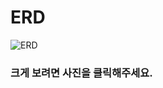 # ERD

![ERD](https://user-images.githubusercontent.com/55949647/169376452-8f1a07e5-e15d-487d-806e-c672f10b1778.png)

### 크게 보려면 사진을 클릭해주세요.
